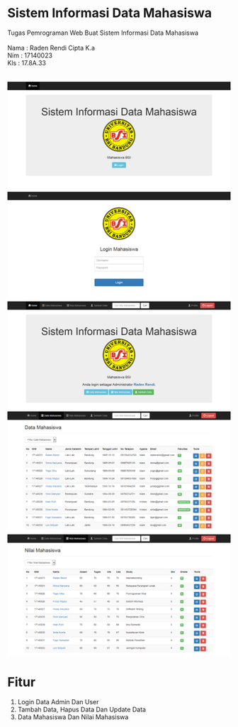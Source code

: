 # Sistem Informasi Data Mahasiswa
Tugas Pemrograman Web Buat Sistem Informasi Data Mahasiswa<br /><br />
Nama : Raden Rendi Cipta K.a<br />
Nim  : 17140023<br />
Kls  : 17.8A.33<br />
<br />
<br />
<img src="1.png"><br />
<img src="2.png"><br />
<img src="3.png"><br />
<img src="4.png"><br />
<img src="5.png"><br />
# Fitur
1. Login Data Admin Dan User
2. Tambah Data, Hapus Data Dan Update Data
3. Data Mahasiswa Dan Nilai Mahasiswa
